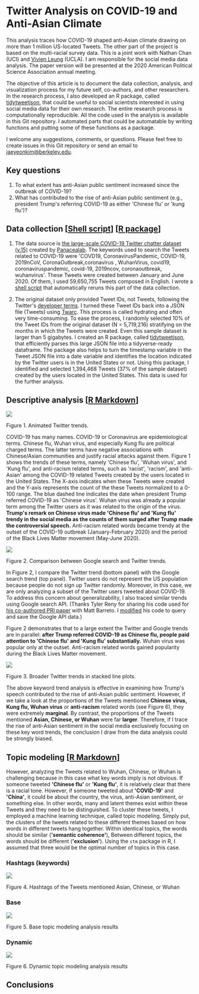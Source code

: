 
# Twitter Analysis on COVID-19 and Anti-Asian Climate

This analysis traces how COVID-19 shaped anti-Asian climate drawing on more than 1 million US-located Tweets. The other part of the project is based on the multi-racial survey data. This is a joint work with Nathan Chan (UCI) and [Vivien Leung](https://sites.google.com/view/vivienleung/home) (UCLA). I am responsible for the social media data analysis. The paper version will be presented at the 2020 American Political Science Association annual meeting.

The objective of this article is to document the data collection, analysis, and visualization process for my future self, co-authors, and other researchers. In the research process, I also developed an R package, called [tidytweetjson](https://github.com/jaeyk/tidytweetjson), that could be useful to social scientists interested in using social media data for their own research. The entire research process is computationally reproducible. All the code used in the analysis is available in this Git repository. I automated parts that could be automatable by writing functions and putting some of these functions as a package.

I welcome any suggestions, comments, or questions. Please feel free to create issues in this Git repository or send an email to [jaeyeonkim@berkeley.edu](mailto:jaeyeonkim@berkeley.edu).

## Key questions

1. To what extent has anti-Asian public sentiment increased since the outbreak of COVID-19?
2. What has contributed to the rise of anti-Asian public sentiment (e.g., president Trump's referring COVID-19 as either 'Chinese flu' or 'kung flu')?

## Data collection [[Shell script](https://github.com/jaeyk/covid19antiasian/blob/master/code/00_setup.sh)] [[R package](https://github.com/jaeyk/covid19antiasian/blob/master/code/00_setup.sh)]

1. The data source is [the large-scale COVID-19 Twitter chatter dataset (v.15)](https://zenodo.org/record/3902855#.XvZFBXVKhEZ) created by [Panacealab](http://www.panacealab.org/). The keywords used to search the Tweets related to COVID-19 were 'COVD19, CoronavirusPandemic, COVID-19, 2019nCoV, CoronaOutbreak,coronavirus , WuhanVirus, covid19, coronaviruspandemic, covid-19, 2019ncov, coronaoutbreak, wuhanvirus'. These Tweets were created between January and June 2020. Of them, I used 59,650,755 Tweets composed in English. I wrote a [shell script](https://github.com/jaeyk/covid19antiasian/blob/master/code/00_setup.sh) that automatically reruns this part of the data collection.

2. The original dataset only provided Tweet IDs, not Tweets, following the Twitter's [developer terms](https://developer.twitter.com/en/developer-terms/more-on-restricted-use-cases). I turned these Tweet IDs back into a JSON file (Tweets) using [Twarc](https://github.com/DocNow/twarc). This process is called hydrating and often very time-consuming. To ease the process, I randomly selected 10% of the Tweet IDs from the original dataset (N = 5,719,216) stratifying on the months in which the Tweets were created. Even this sample dataset is larger than 5 gigabytes. I created an R package, called [tidytweetjson](https://github.com/jaeyk/tidytweetjson), that efficiently parses this large JSON file into a tidyverse-ready dataframe. The package also helps to turn the timestamp variable in the Tweet JSON file into a date variable and identifies the location indicated by the Twitter users is in the United States or not. Using this package, I identified and selected 1,394,468 Tweets (37% of the sample dataset) created by the users located in the United States. This data is used for the further analysis.


## Descriptive analysis [[R Markdown](https://github.com/jaeyk/covid19antiasian/blob/master/code/03_explore.Rmd)]

![](https://github.com/jaeyk/covid19antiasian/blob/master/outputs/animated_twitter_plot.gif)

Figure 1. Animated Twitter trends.

COVID-19 has many names. COVID-19 or Coronavirus are epidemiological terms. Chinese flu, Wuhan virus, and especially Kung flu are political charged terms. The latter terms have negative associations with Chinese/Asian communities and justify racial attacks against them. Figure 1 shows the trends of these terms, namely 'Chinese flu', 'Wuhan virus', and 'Kung flu', and anti-racism related terms, such as 'racist', 'racism', and 'anti-Asian' among the COVID-19 related Tweets created by the users located in the United States. The X-axis indicates when these Tweets were created and the Y-axis represents the count of the these Tweets normalized to a 0-100 range. The blue dashed line indicates the date when president Trump referred COVID-19 as 'Chinese virus'. Wuhan virus was already a popular term among the Twitter users as it was related to the origin of the virus. **Trump's remark on Chinese virus made 'Chinese flu' and 'Kung flu' trendy in the social media as the counts of them surged after Trump made the controversial speech.** Anti-racism related words became trendy at the outset of the COVID-19 outbreak (January-February 2020) and the period of the Black Lives Matter movement (May-June 2020).

![](https://github.com/jaeyk/covid19antiasian/blob/master/outputs/overall_trend.png)

Figure 2. Comparison between Google search and Twitter trends.

In Figure 2, I compare the Twitter trend (bottom panel) with the Google search trend (top panel). Twitter users do not represent the US population because people do not sign up Twitter randomly. Moreover, in this case, we are only analyzing a subset of the Twitter users tweeted about COVID-19. To address this concern about generalizability, I also traced similar trends using Google search API. (Thanks Tyler Reny for sharing his code used for [his co-authored PRI paper](https://www.tandfonline.com/doi/full/10.1080/21565503.2020.1769693) with Matt Barreto. I [modified](https://github.com/jaeyk/covid19antiasian/blob/master/code/01_google_trends.R) his code to query and save the Google API data.)

Figure 2 demonstrates that to a large extent the Twitter and Google trends are in parallel: **after Trump referred COVID-19 as Chinese flu, people paid attention to 'Chinese flu' and 'Kung flu' substantially.** Wuhan virus was popular only at the outset. Anti-racism related words gained popularity during the Black Lives Matter movement.

![](https://github.com/jaeyk/covid19antiasian/blob/master/outputs/stacked_bar_plots2.png)

Figure 3. Broader Twitter trends in stacked line plots.

The above keyword trend analysis is effective in examining how Trump's speech contributed to the rise of anti-Asian public sentiment. However, if we take a look at the proportions of the Tweets mentioned **Chinese virus, Kung flu, Wuhan virus** or **anti-racism** related words (see Figure 6), they were extremely **marginal**. By contrast, the proportions of the Tweets mentioned **Asian, Chinese, or Wuhan** were far **larger**. Therefore, if I trace the rise of anti-Asian sentiment in the social media exclusively focusing on these key word trends, the conclusion I draw from the data analysis could be strongly biased.

## Topic modeling [[R Markdown](https://github.com/jaeyk/covid19antiasian/blob/master/code/05_topic_modeling.Rmd)]

However, analyzing the Tweets related to Wuhan, Chinese, or Wuhan is challenging because in this case what key words imply is not obvious. If someone tweeted **'Chinese flu'** or **'Kung flu'**, it is relatively clear that there is a racial tone. However, if someone tweeted about **'COVID-19'** and **'China'**, it could be about the country, the virus, anti-Asian sentiment, or something else. In other words, many and latent themes exist within these Tweets and they need to be distinguished. To cluster these tweets, I employed a machine learning technique, called topic modeling. Simply put, the clusters of the tweets related to these different themes based on how words in different tweets hang together. Within identical topics, the words should be similar (**'semantic coherence'**), Between different topics, the words should be different (**'exclusion'**). Using the `stm` package in R, I assumed that three would be the optimal number of topics in this case.

### Hashtags (keywords)

![](https://github.com/jaeyk/covid19antiasian/blob/master/outputs/hash_cloud.png)

Figure 4. Hashtags of the Tweets mentioned Asian, Chinese, or Wuhan

### Base

![](https://github.com/jaeyk/covid19antiasian/blob/master/outputs/topic_modeling_static.png)

Figure 5. Base topic modeling analysis results

### Dynamic

![](https://github.com/jaeyk/covid19antiasian/blob/master/outputs/anti_asian_topic_dynamic_trend.png)

Figure 6. Dynamic topic modeling analysis results


## Conclusions
